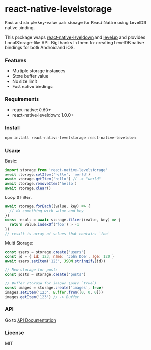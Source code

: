 # react-native-levelstorage

Fast and simple key-value pair storage for React Native using LevelDB native binding.

This package wraps [react-native-leveldown](https://github.com/andymatuschak/react-native-leveldown) and [levelup](https://github.com/Level/levelup) and provides LocalStorage-like API. Big thanks to them for creating LevelDB native bindings for both Android and iOS. 

### Features

- Multiple storage instances
- Store buffer value
- No size limit
- Fast native bindings

### Requirements

- react-native: 0.60+
- react-native-leveldown: 1.0.0+

### Install

```sh
npm install react-native-levelstorage react-native-leveldown
```

### Usage

Basic:
```js
import storage from 'react-native-levelstorage'
await storage.setItem('hello', 'world')
await storage.getItem('hello') // -> "world"
await storage.removeItem('hello')
await storage.clear()
```

Loop & Filter:
```js
await storage.forEach((value, key) => {
  // do something with value and key
})
const result = await storage.filter((value, key) => {
  return value.indexOf('foo') > -1
})
// result is array of values that contains `foo`
```

Multi Storage:
```js
const users = storage.create('users')
const jd = { id: 123, name: 'John Doe', age: 120 }
await users.setItem('123', JSON.stringify(jd))

// New storage for posts
const posts = storage.create('posts')

// Buffer storage for images (pass `true`)
const images = storage.create('images', true)
images.setItem('123', Buffer.from([0, 0, 0]))
images.getItem('123') // -> Buffer
```

### API

Go to [API Documentation](https://rhaldkhein.github.io/react-native-levelstorage/)

### License

MIT